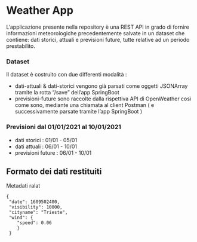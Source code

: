 
<h1 id="weather-app">Weather App</h1>
<p>L’applicazione presente nella repository è una REST API in grado di fornire informazioni meteorologiche precedentemente salvate in un dataset che contiene: dati storici, attuali e previsioni future, tutte relative ad un periodo prestabilito.</p>

### Dataset
Il dataset è costruito con due differenti modalità :
 - dati-attuali & dati-storici vengono già parsati come oggetti JSONArray tramite la rotta “/save” dell’app SpringBoot
 - previsioni-future sono raccolte dalla rispettiva  API di OpenWeather così come sono, mediante una chiamata al client Postman ( e successivamente parsate tramite l’app SpringBoot )
 
### Previsioni dal 01/01/2021 al 10/01/2021
 - dati storici :	  01/01 - 05/01
 - dati attuali :	  06/01 - 10/01
 - previsioni future : 06/01 - 10/01

<h2 id="formato-dei-dati-restituiti">Formato dei dati restituiti</h2>
Metadati ralat
<pre><code>{
 "date": 1609502400,
 "visibility": 10000,
 "cityname": "Trieste",
 "wind": {
    "speed": 0.06
    }
 }
</code></pre>

<!--stackedit_data:
eyJoaXN0b3J5IjpbLTI5ODcwNjQ4MCwtMTU1NzQ0MTcyNSwyMj
MzMjI0MiwxMzE0Nzk0MDAxXX0=
-->